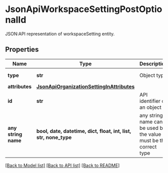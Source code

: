 # JsonApiWorkspaceSettingPostOptionalId

JSON:API representation of workspaceSetting entity.

## Properties
Name | Type | Description | Notes
------------ | ------------- | ------------- | -------------
**type** | **str** | Object type | defaults to "workspaceSetting"
**attributes** | [**JsonApiOrganizationSettingInAttributes**](JsonApiOrganizationSettingInAttributes.md) |  | [optional] 
**id** | **str** | API identifier of an object | [optional] 
**any string name** | **bool, date, datetime, dict, float, int, list, str, none_type** | any string name can be used but the value must be the correct type | [optional]

[[Back to Model list]](../README.md#documentation-for-models) [[Back to API list]](../README.md#documentation-for-api-endpoints) [[Back to README]](../README.md)



